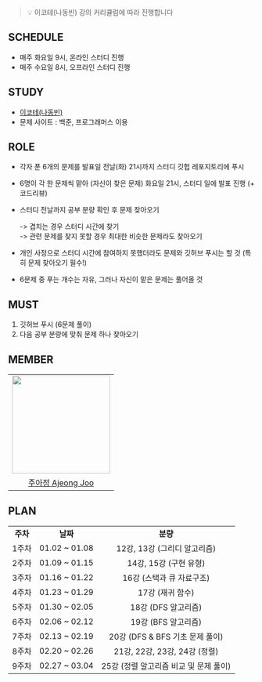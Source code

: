 > 💡 이코테(나동빈) 강의 커리큘럼에 따라 진행합니다

## SCHEDULE
- 매주 화요일 9시, 온라인 스터디 진행
- 매주 수요일 8시, 오프라인 스터디 진행

## STUDY
- [이코테(나동빈)](https://www.youtube.com/watch?v=Mf0pYO8VAZk&list=PLVsNizTWUw7H9_of5YCB0FmsSc-K44y81)
- 문제 사이트 : 백준, 프로그래머스 이용

## ROLE
- 각자 푼 6개의 문제를 발표일 전날(화) 21시까지 스터디 깃헙 레포지토리에 푸시
- 6명이 각 한 문제씩 맡아 (자신이 찾은 문제) 화요일 21시, 스터디 일에 발표 진행 (+ 코드리뷰)
- 스터디 전날까지 공부 분량 확인 후 문제 찾아오기

    -> 겹치는 경우 스터디 시간에 찾기 <br />
    -> 관련 문제를 찾지 못할 경우 최대한 비슷한 문제라도 찾아오기 <br />
    
- 개인 사정으로 스터디 시간에 참여하지 못했더라도 문제와 깃허브 푸시는 할 것
(특히 문제 찾아오기 필수!)
- 6문제 중 푸는 개수는 자유, 그러나 자신이 맡은 문제는 풀어올 것

## MUST
1. 깃허브 푸시 (6문제 풀이)
2. 다음 공부 분량에 맞춰 문제 하나 찾아오기


## MEMBER

<table align = "center">
  <tr align = "center">
    <td><a href="https://github.com/ajung7038"><img src="https://avatars.githubusercontent.com/u/80907516?v=4" width=200></a></td>
  </tr>
  <tr align = "center">
    <td><a href = "https://github.com/ajung7038">주아정 Ajeong Joo</a></td>
  </tr>
</table>


## PLAN


<table align = "center">
  <tr align = "center">
    <td><b> 주차</td>
    <td><b>날짜</td>
    <td><b>분량</td>
  </tr>
  <tr align = "center">
    <td>1주차</td>
    <td>01.02 ~ 01.08</td>
    <td>12강, 13강 (그리디 알고리즘)</td>
  </tr>
  <tr align = "center">
    <td>2주차</td>
    <td>01.09 ~ 01.15</td>
    <td>14강, 15강 (구현 유형)</td>
  </tr>
  <tr align = "center">
    <td>3주차</td>
    <td>01.16 ~ 01.22</td>
    <td>16강 (스택과 큐 자료구조)</td>
  </tr>
  <tr align = "center">
    <td>4주차</td>
    <td>01.23 ~ 01.29</td>
    <td>17강 (재귀 함수) </td>
  </tr>
  <tr align = "center">
    <td>5주차</td>
    <td>01.30 ~ 02.05</td>
    <td>18강 (DFS 알고리즘)</td>
  </tr>
  <tr align = "center">
    <td>6주차</td>
    <td>02.06 ~ 02.12</td>
    <td>19강 (BFS 알고리즘)</td>
  </tr>
  <tr align = "center">
    <td>7주차</td>
    <td>02.13 ~ 02.19</td>
    <td>20강 (DFS & BFS 기초 문제 풀이)</td>
  </tr>
  <tr align = "center">
    <td>8주차</td>
    <td>02.20 ~ 02.26</td>
    <td>21강, 22강, 23강, 24강 (정렬)</td>
  </tr>
  <tr align = "center">
    <td>9주차</td>
    <td>02.27 ~ 03.04</td>
    <td>25강 (정렬 알고리즘 비교 및 문제 풀이)</td>
  </tr>
</table>
